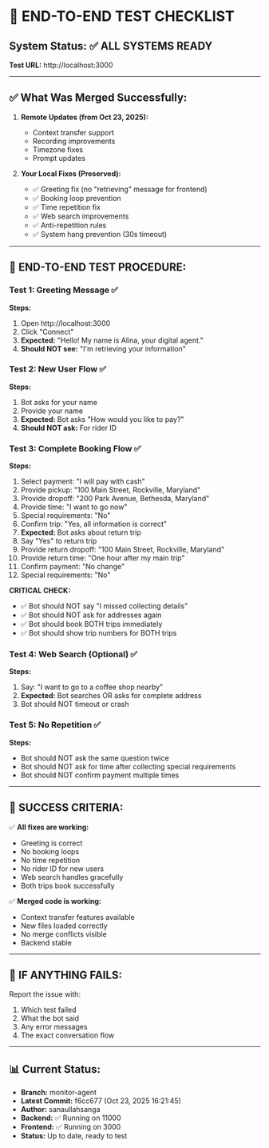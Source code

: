 # 🧪 END-TO-END TEST CHECKLIST

## System Status: ✅ ALL SYSTEMS READY

**Test URL:** http://localhost:3000

---

## ✅ What Was Merged Successfully:

1. **Remote Updates (from Oct 23, 2025):**
   - Context transfer support
   - Recording improvements
   - Timezone fixes
   - Prompt updates

2. **Your Local Fixes (Preserved):**
   - ✅ Greeting fix (no "retrieving" message for frontend)
   - ✅ Booking loop prevention
   - ✅ Time repetition fix
   - ✅ Web search improvements
   - ✅ Anti-repetition rules
   - ✅ System hang prevention (30s timeout)

---

## 🧪 END-TO-END TEST PROCEDURE:

### Test 1: Greeting Message ✅
**Steps:**
1. Open http://localhost:3000
2. Click "Connect"
3. **Expected:** "Hello! My name is Alina, your digital agent."
4. **Should NOT see:** "I'm retrieving your information"

### Test 2: New User Flow ✅
**Steps:**
1. Bot asks for your name
2. Provide your name
3. **Expected:** Bot asks "How would you like to pay?"
4. **Should NOT ask:** For rider ID

### Test 3: Complete Booking Flow ✅
**Steps:**
1. Select payment: "I will pay with cash"
2. Provide pickup: "100 Main Street, Rockville, Maryland"
3. Provide dropoff: "200 Park Avenue, Bethesda, Maryland"
4. Provide time: "I want to go now"
5. Special requirements: "No"
6. Confirm trip: "Yes, all information is correct"
7. **Expected:** Bot asks about return trip
8. Say "Yes" to return trip
9. Provide return dropoff: "100 Main Street, Rockville, Maryland"
10. Provide return time: "One hour after my main trip"
11. Confirm payment: "No change"
12. Special requirements: "No"

**CRITICAL CHECK:**
- ✅ Bot should NOT say "I missed collecting details"
- ✅ Bot should NOT ask for addresses again
- ✅ Bot should book BOTH trips immediately
- ✅ Bot should show trip numbers for BOTH trips

### Test 4: Web Search (Optional) ✅
**Steps:**
1. Say: "I want to go to a coffee shop nearby"
2. **Expected:** Bot searches OR asks for complete address
3. Bot should NOT timeout or crash

### Test 5: No Repetition ✅
**Steps:**
- Bot should NOT ask the same question twice
- Bot should NOT ask for time after collecting special requirements
- Bot should NOT confirm payment multiple times

---

## 🎯 SUCCESS CRITERIA:

✅ **All fixes are working:**
- Greeting is correct
- No booking loops
- No time repetition
- No rider ID for new users
- Web search handles gracefully
- Both trips book successfully

✅ **Merged code is working:**
- Context transfer features available
- New files loaded correctly
- No merge conflicts visible
- Backend stable

---

## 🚨 IF ANYTHING FAILS:

Report the issue with:
1. Which test failed
2. What the bot said
3. Any error messages
4. The exact conversation flow

---

## 📊 Current Status:

- **Branch:** monitor-agent
- **Latest Commit:** f6cc677 (Oct 23, 2025 16:21:45)
- **Author:** sanaullahsanga
- **Backend:** ✅ Running on 11000
- **Frontend:** ✅ Running on 3000
- **Status:** Up to date, ready to test

